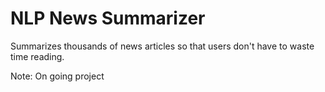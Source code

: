 # NLP News Summarizer

Summarizes thousands of news articles so that users don't have to waste time reading.

Note: On going project
